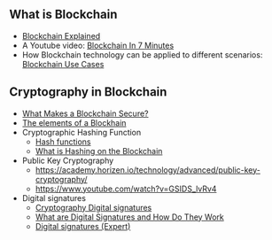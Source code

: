 ## What is Blockchain  
+ [Blockchain Explained](https://www.investopedia.com/terms/b/blockchain.asp)  
+ A Youtube video: [Blockchain In 7 Minutes](https://www.youtube.com/watch?v=yubzJw0uiE4)  
+ How Blockchain technology can be applied to different scenarios: [Blockchain Use Cases](https://academy.binance.com/en/articles/blockchain-use-cases)  

## Cryptography in Blockchain
+ [What Makes a Blockchain Secure?](https://academy.binance.com/en/articles/what-makes-a-blockchain-secure)
+ [The elements of a Blockhain](https://academy.horizen.io/technology/advanced/the-elements-of-a-blockchain/)
+ Cryptographic Hashing Function
  - [Hash functions](https://academy.horizen.io/technology/advanced/hash-functions/)
  - [What is Hashing on the Blockchain](https://www.youtube.com/watch?v=IGSB9zoSx70)
+ Public Key Cryptography
  - <https://academy.horizen.io/technology/advanced/public-key-cryptography/>
  - <https://www.youtube.com/watch?v=GSIDS_lvRv4>
+ Digital signatures
  - [Cryptography Digital signatures](https://www.tutorialspoint.com/cryptography/cryptography_digital_signatures.htm)
  - [What are Digital Signatures and How Do They Work](https://www.youtube.com/watch?v=JR4_RBb8A9Q)
  - [Digital signatures (Expert)](https://academy.horizen.io/technology/expert/digital-signatures/)
